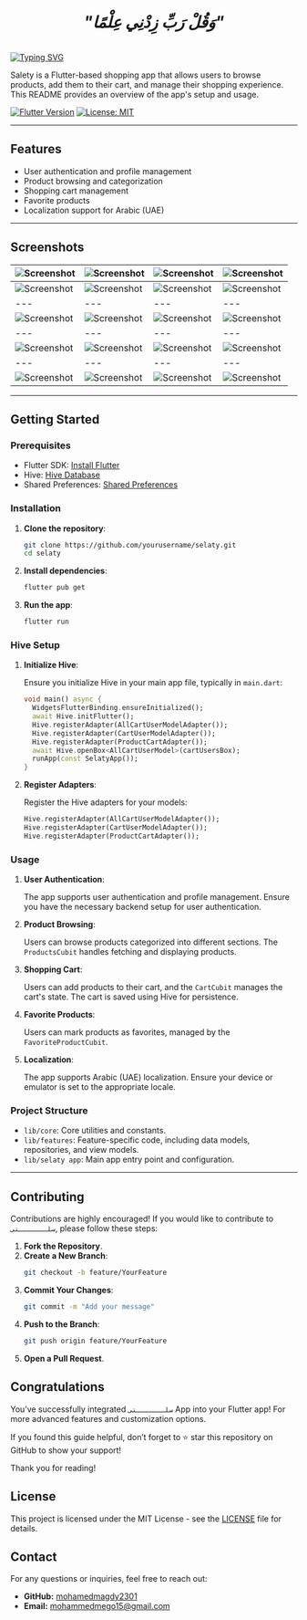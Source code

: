 <div align="center">

# *"وَقُلْ رَبِّ زِدْنِي عِلْمًا"*

</div>
<br clear="both">
<a href="https://git.io/typing-svg"><img src="https://readme-typing-svg.demolab.com?font=Protest+Guerrilla&weight=900&size=45&pause=1000&color=F78918&width=835&height=100&lines=سلـــــــتى+%F0%9F%98%8A%E2%9C%8C%EF%B8%8F" alt="Typing SVG" /></a>
<br clear="both">

 Salety is a Flutter-based shopping app that allows users to browse products, add them to their cart, and manage their shopping experience. This README provides an overview of the app's setup and usage.


[![Flutter Version](https://img.shields.io/badge/Flutter-v3.0-blue.svg)](https://flutter.dev/)
[![License: MIT](https://img.shields.io/badge/License-MIT-yellow.svg)](https://opensource.org/licenses/MIT)

---
## Features

- User authentication and profile management
- Product browsing and categorization
- Shopping cart management
- Favorite products
- Localization support for Arabic (UAE)
---
## Screenshots

| ![Screenshot](assets/screenshots/1.png) | ![Screenshot](assets/screenshots/2.png) | ![Screenshot](assets/screenshots/3.png)  | ![Screenshot](assets/screenshots/4.png)  |
|---|---|---|---|
| ![Screenshot](assets/screenshots/5.png) | ![Screenshot](assets/screenshots/6.png) | ![Screenshot](assets/screenshots/7.png)  | ![Screenshot](assets/screenshots/8.png)  |
|---|---|---|---|
| ![Screenshot](assets/screenshots/9.png) | ![Screenshot](assets/screenshots/10.png) | ![Screenshot](assets/screenshots/11.png)  | ![Screenshot](assets/screenshots/12.png)  |
|---|---|---|---|
| ![Screenshot](assets/screenshots/13.png) | ![Screenshot](assets/screenshots/14.png) | ![Screenshot](assets/screenshots/15.png)  | ![Screenshot](assets/screenshots/16.png)  |
|---|---|---|---|
| ![Screenshot](assets/screenshots/17.png) | ![Screenshot](assets/screenshots/18.png) | ![Screenshot](assets/screenshots/19.png)  | ![Screenshot](assets/screenshots/20.png)  |
---

## Getting Started

### Prerequisites

- Flutter SDK: [Install Flutter](https://flutter.dev/docs/get-started/install)
- Hive: [Hive Database](https://pub.dev/packages/hive)
- Shared Preferences: [Shared Preferences](https://pub.dev/packages/shared_preferences)

### Installation

1. **Clone the repository**:

   ```sh
   git clone https://github.com/yourusername/selaty.git
   cd selaty
   ```

2. **Install dependencies**:

   ```sh
   flutter pub get
   ```

3. **Run the app**:

   ```sh
   flutter run
   ```

### Hive Setup

1. **Initialize Hive**:

   Ensure you initialize Hive in your main app file, typically in `main.dart`:

   ```dart
   void main() async {
     WidgetsFlutterBinding.ensureInitialized();
     await Hive.initFlutter();
     Hive.registerAdapter(AllCartUserModelAdapter());
     Hive.registerAdapter(CartUserModelAdapter());
     Hive.registerAdapter(ProductCartAdapter());
     await Hive.openBox<AllCartUserModel>(cartUsersBox);
     runApp(const SelatyApp());
   }
   ```

2. **Register Adapters**:

   Register the Hive adapters for your models:

   ```dart
   Hive.registerAdapter(AllCartUserModelAdapter());
   Hive.registerAdapter(CartUserModelAdapter());
   Hive.registerAdapter(ProductCartAdapter());
   ```

### Usage

1. **User Authentication**:

   The app supports user authentication and profile management. Ensure you have the necessary backend setup for user authentication.

2. **Product Browsing**:

   Users can browse products categorized into different sections. The `ProductsCubit` handles fetching and displaying products.

3. **Shopping Cart**:

   Users can add products to their cart, and the `CartCubit` manages the cart's state. The cart is saved using Hive for persistence.

4. **Favorite Products**:

   Users can mark products as favorites, managed by the `FavoriteProductCubit`.

5. **Localization**:

   The app supports Arabic (UAE) localization. Ensure your device or emulator is set to the appropriate locale.

### Project Structure

- `lib/core`: Core utilities and constants.
- `lib/features`: Feature-specific code, including data models, repositories, and view models.
- `lib/selaty app`: Main app entry point and configuration.

---

## Contributing

Contributions are highly encouraged! If you would like to contribute to `سلـــــــتى`, please follow these steps:

1. **Fork the Repository**.
2. **Create a New Branch**:
   ```bash
   git checkout -b feature/YourFeature
   ```
3. **Commit Your Changes**:
   ```bash
   git commit -m "Add your message"
   ```
4. **Push to the Branch**:
   ```bash
   git push origin feature/YourFeature
   ```
5. **Open a Pull Request**.

## Congratulations

You’ve successfully integrated `سلـــــــتى` App into your Flutter app! For more advanced features and customization options.

If you found this guide helpful, don’t forget to ⭐ star this repository on GitHub to show your support!

Thank you for reading!
## License

This project is licensed under the MIT License - see the [LICENSE](LICENSE) file for details.

## Contact

For any questions or inquiries, feel free to reach out:

- **GitHub:** [mohamedmagdy2301](https://github.com/mohamedmagdy2301)
- **Email:** [mohammedmego15@gmail.com](mohammedmego15@gmail.com)


